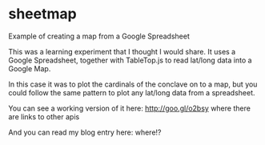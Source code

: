 sheetmap
========

Example of creating a map from a Google Spreadsheet

This was a learning experiment that I thought I would share. It uses a Google Spreadsheet, together with TableTop.js to read lat/long data into a Google Map.

In this case it was to plot the cardinals of the conclave on to a map, but you could follow the same pattern to plot any lat/long data from a spreadsheet.

You can see a working version of it here: http://goo.gl/o2bsy where there are links to other apis

And you can read my blog entry here: where!?
